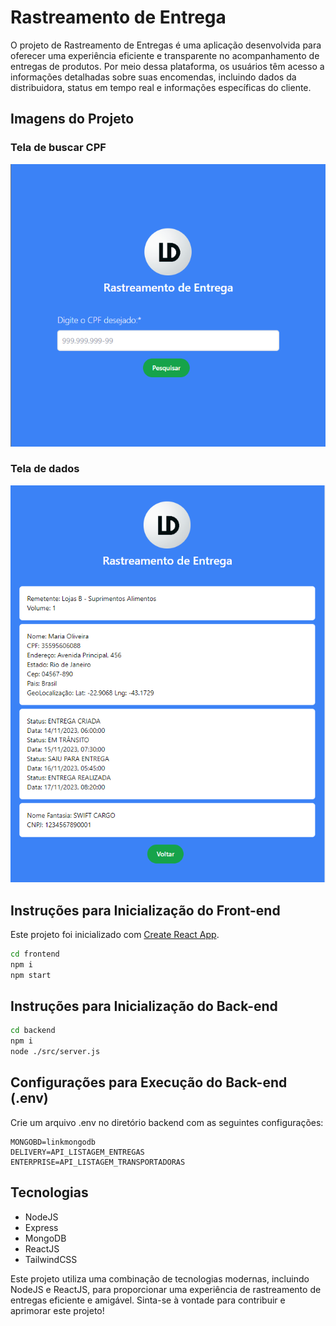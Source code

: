 # Rastreamento de Entrega

O projeto de Rastreamento de Entregas é uma aplicação desenvolvida para oferecer uma experiência eficiente e transparente no acompanhamento de entregas de produtos. Por meio dessa plataforma, os usuários têm acesso a informações detalhadas sobre suas encomendas, incluindo dados da distribuidora, status em tempo real e informações específicas do cliente.

## Imagens do Projeto

### Tela de buscar CPF

![Tela de buscar CPF](/src/1.png)

### Tela de dados

![Tela de dados](/src/2.png)

## Instruções para Inicialização do Front-end

Este projeto foi inicializado com [Create React App](https://github.com/facebook/create-react-app).

```bash
cd frontend
npm i
npm start
```

## Instruções para Inicialização do Back-end

```bash
cd backend
npm i
node ./src/server.js
```

## Configurações para Execução do Back-end (.env)
Crie um arquivo .env no diretório backend com as seguintes configurações:

```.env
MONGOBD=linkmongodb
DELIVERY=API_LISTAGEM_ENTREGAS
ENTERPRISE=API_LISTAGEM_TRANSPORTADORAS
```

## Tecnologias

- NodeJS
- Express
- MongoDB
- ReactJS
- TailwindCSS

Este projeto utiliza uma combinação de tecnologias modernas, incluindo NodeJS e ReactJS, para proporcionar uma experiência de rastreamento de entregas eficiente e amigável. Sinta-se à vontade para contribuir e aprimorar este projeto!
